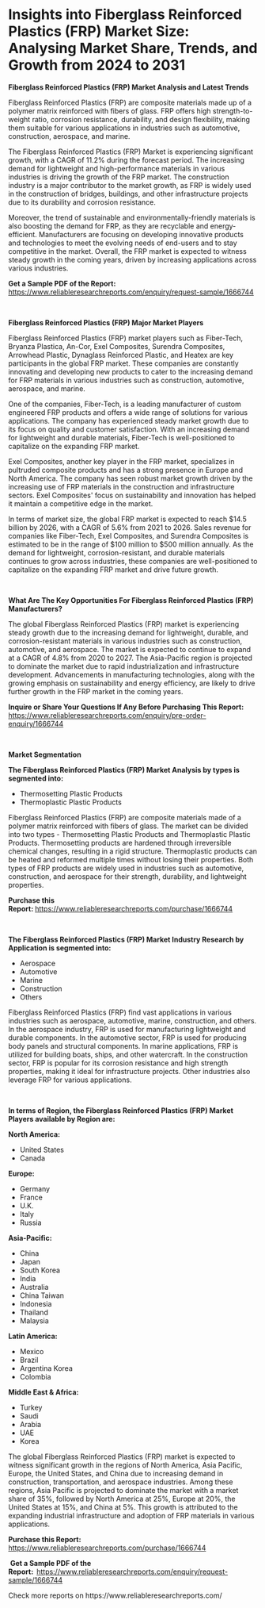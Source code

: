<p><h1>Insights into Fiberglass Reinforced Plastics (FRP) Market Size: Analysing Market Share, Trends, and Growth from 2024 to 2031</h1></p><p><strong>Fiberglass Reinforced Plastics (FRP) Market Analysis and Latest Trends</strong></p>
<p><p>Fiberglass Reinforced Plastics (FRP) are composite materials made up of a polymer matrix reinforced with fibers of glass. FRP offers high strength-to-weight ratio, corrosion resistance, durability, and design flexibility, making them suitable for various applications in industries such as automotive, construction, aerospace, and marine.</p><p>The Fiberglass Reinforced Plastics (FRP) Market is experiencing significant growth, with a CAGR of 11.2% during the forecast period. The increasing demand for lightweight and high-performance materials in various industries is driving the growth of the FRP market. The construction industry is a major contributor to the market growth, as FRP is widely used in the construction of bridges, buildings, and other infrastructure projects due to its durability and corrosion resistance.</p><p>Moreover, the trend of sustainable and environmentally-friendly materials is also boosting the demand for FRP, as they are recyclable and energy-efficient. Manufacturers are focusing on developing innovative products and technologies to meet the evolving needs of end-users and to stay competitive in the market. Overall, the FRP market is expected to witness steady growth in the coming years, driven by increasing applications across various industries.</p></p>
<p><strong>Get a Sample PDF of the Report:&nbsp;</strong> <a href="https://www.reliableresearchreports.com/enquiry/request-sample/1666744">https://www.reliableresearchreports.com/enquiry/request-sample/1666744</a></p>
<p>&nbsp;</p>
<p><strong>Fiberglass Reinforced Plastics (FRP) Major Market Players</strong></p>
<p><p>Fiberglass Reinforced Plastics (FRP) market players such as Fiber-Tech, Bryanza Plastica, An-Cor, Exel Composites, Surendra Composites, Arrowhead Plastic, Dynaglass Reinforced Plastic, and Heatex are key participants in the global FRP market. These companies are constantly innovating and developing new products to cater to the increasing demand for FRP materials in various industries such as construction, automotive, aerospace, and marine.</p><p>One of the companies, Fiber-Tech, is a leading manufacturer of custom engineered FRP products and offers a wide range of solutions for various applications. The company has experienced steady market growth due to its focus on quality and customer satisfaction. With an increasing demand for lightweight and durable materials, Fiber-Tech is well-positioned to capitalize on the expanding FRP market.</p><p>Exel Composites, another key player in the FRP market, specializes in pultruded composite products and has a strong presence in Europe and North America. The company has seen robust market growth driven by the increasing use of FRP materials in the construction and infrastructure sectors. Exel Composites' focus on sustainability and innovation has helped it maintain a competitive edge in the market.</p><p>In terms of market size, the global FRP market is expected to reach $14.5 billion by 2026, with a CAGR of 5.6% from 2021 to 2026. Sales revenue for companies like Fiber-Tech, Exel Composites, and Surendra Composites is estimated to be in the range of $100 million to $500 million annually. As the demand for lightweight, corrosion-resistant, and durable materials continues to grow across industries, these companies are well-positioned to capitalize on the expanding FRP market and drive future growth.</p></p>
<p>&nbsp;</p>
<p><strong>What Are The Key Opportunities For Fiberglass Reinforced Plastics (FRP) Manufacturers?</strong></p>
<p><p>The global Fiberglass Reinforced Plastics (FRP) market is experiencing steady growth due to the increasing demand for lightweight, durable, and corrosion-resistant materials in various industries such as construction, automotive, and aerospace. The market is expected to continue to expand at a CAGR of 4.8% from 2020 to 2027. The Asia-Pacific region is projected to dominate the market due to rapid industrialization and infrastructure development. Advancements in manufacturing technologies, along with the growing emphasis on sustainability and energy efficiency, are likely to drive further growth in the FRP market in the coming years.</p></p>
<p><strong>Inquire or Share Your Questions If Any Before Purchasing This Report:</strong> <a href="https://www.reliableresearchreports.com/enquiry/pre-order-enquiry/1666744">https://www.reliableresearchreports.com/enquiry/pre-order-enquiry/1666744</a></p>
<p>&nbsp;</p>
<p><strong>Market Segmentation</strong></p>
<p><strong>The Fiberglass Reinforced Plastics (FRP) Market Analysis by types is segmented into:</strong></p>
<p><ul><li>Thermosetting Plastic Products</li><li>Thermoplastic Plastic Products</li></ul></p>
<p><p>Fiberglass Reinforced Plastics (FRP) are composite materials made of a polymer matrix reinforced with fibers of glass. The market can be divided into two types - Thermosetting Plastic Products and Thermoplastic Plastic Products. Thermosetting products are hardened through irreversible chemical changes, resulting in a rigid structure. Thermoplastic products can be heated and reformed multiple times without losing their properties. Both types of FRP products are widely used in industries such as automotive, construction, and aerospace for their strength, durability, and lightweight properties.</p></p>
<p><strong>Purchase this Report:&nbsp;</strong><a href="https://www.reliableresearchreports.com/purchase/1666744">https://www.reliableresearchreports.com/purchase/1666744</a></p>
<p>&nbsp;</p>
<p><strong>The Fiberglass Reinforced Plastics (FRP) Market Industry Research by Application is segmented into:</strong></p>
<p><ul><li>Aerospace</li><li>Automotive</li><li>Marine</li><li>Construction</li><li>Others</li></ul></p>
<p><p>Fiberglass Reinforced Plastics (FRP) find vast applications in various industries such as aerospace, automotive, marine, construction, and others. In the aerospace industry, FRP is used for manufacturing lightweight and durable components. In the automotive sector, FRP is used for producing body panels and structural components. In marine applications, FRP is utilized for building boats, ships, and other watercraft. In the construction sector, FRP is popular for its corrosion resistance and high strength properties, making it ideal for infrastructure projects. Other industries also leverage FRP for various applications.</p></p>
<p>&nbsp;</p>
<p><strong>In terms of Region, the Fiberglass Reinforced Plastics (FRP) Market Players available by Region are:</strong></p>
<p>
    <p> <strong> North America: </strong>
        <ul>
            <li>United States</li>
            <li>Canada</li>
        </ul>
        </p> 
    <p> <strong> Europe: </strong>
        <ul>
            <li>Germany</li>
            <li>France</li>
            <li>U.K.</li>
            <li>Italy</li>
            <li>Russia</li>
        </ul>
        </p> 
    <p> <strong> Asia-Pacific: </strong>
        <ul>
            <li>China</li>
            <li>Japan</li>
            <li>South Korea</li>
            <li>India</li>
            <li>Australia</li>
            <li>China Taiwan</li>
            <li>Indonesia</li>
            <li>Thailand</li>
            <li>Malaysia</li>
        </ul>
        </p> 
    <p> <strong> Latin America: </strong>
        <ul>
            <li>Mexico</li>
            <li>Brazil</li>
            <li>Argentina Korea</li>
            <li>Colombia</li>
        </ul>
        </p> 
    <p> <strong> Middle East & Africa: </strong>
        <ul>
            <li>Turkey</li>
            <li>Saudi</li>
            <li>Arabia</li>
            <li>UAE</li>
            <li>Korea</li>
        </ul>
    </p>
    </p>
<p><p>The global Fiberglass Reinforced Plastics (FRP) market is expected to witness significant growth in the regions of North America, Asia Pacific, Europe, the United States, and China due to increasing demand in construction, transportation, and aerospace industries. Among these regions, Asia Pacific is projected to dominate the market with a market share of 35%, followed by North America at 25%, Europe at 20%, the United States at 15%, and China at 5%. This growth is attributed to the expanding industrial infrastructure and adoption of FRP materials in various applications.</p></p>
<p><strong>Purchase this Report: </strong><a href="https://www.reliableresearchreports.com/purchase/1666744">https://www.reliableresearchreports.com/purchase/1666744</a></p>
<p>&nbsp;<strong>Get a Sample PDF of the Report:&nbsp;&nbsp;</strong><a href="https://www.reliableresearchreports.com/enquiry/request-sample/1666744">https://www.reliableresearchreports.com/enquiry/request-sample/1666744</a></p>
<p><strong></strong></p>
<p>Check more reports on https://www.reliableresearchreports.com/</p>